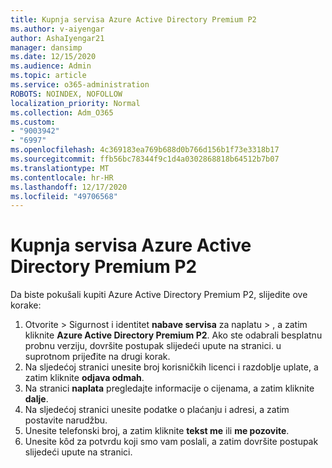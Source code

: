 ```yaml
---
title: Kupnja servisa Azure Active Directory Premium P2
ms.author: v-aiyengar
author: AshaIyengar21
manager: dansimp
ms.date: 12/15/2020
ms.audience: Admin
ms.topic: article
ms.service: o365-administration
ROBOTS: NOINDEX, NOFOLLOW
localization_priority: Normal
ms.collection: Adm_O365
ms.custom:
- "9003942"
- "6997"
ms.openlocfilehash: 4c369183ea769b688d0b766d156b1f73e3318b17
ms.sourcegitcommit: ffb56bc78344f9c1d4a0302868818b64512b7b07
ms.translationtype: MT
ms.contentlocale: hr-HR
ms.lasthandoff: 12/17/2020
ms.locfileid: "49706568"
---
```

# <a name="buy-azure-active-directory-premium-p2"></a>Kupnja servisa Azure Active Directory Premium P2

Da biste pokušali kupiti Azure Active Directory Premium P2, slijedite ove korake:

1. Otvorite   >  Sigurnost i identitet **nabave servisa** za naplatu  >  [](https://go.microsoft.com/fwlink/?linkid=2131946), a zatim kliknite **Azure Active Directory Premium P2**.
Ako ste odabrali besplatnu probnu verziju, dovršite postupak slijedeći upute na stranici. u suprotnom prijeđite na drugi korak.
1. Na sljedećoj stranici unesite broj korisničkih licenci i razdoblje uplate, a zatim kliknite **odjava odmah**.
1. Na stranici **naplata** pregledajte informacije o cijenama, a zatim kliknite **dalje**.
1. Na sljedećoj stranici unesite podatke o plaćanju i adresi, a zatim postavite narudžbu.
1. Unesite telefonski broj, a zatim kliknite **tekst me** ili **me pozovite**.
1. Unesite kôd za potvrdu koji smo vam poslali, a zatim dovršite postupak slijedeći upute na stranici.
